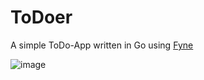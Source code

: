 # ToDoer
 A simple ToDo-App written in Go using [Fyne](https://github.com/fyne-io/fyne)

 ![image](https://github.com/0x3alex/ToDoer/assets/90933044/6998a2a2-876c-4b79-af40-7a8c6aab2830)

